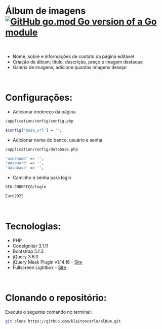 # Álbum de imagens &nbsp; &nbsp;  [![GitHub go.mod Go version of a Go module](https://badgen.net/badge/Versão/1.0/green)](https://www.kcteles.com/)

<br />

- Nome, sobre e informações de contato da página editável
- Criação de álbum; título, descrição, preço e imagem destaque
- Galeria de imagens; adicione quantas imagens desejar<br />

<br />

# Configurações:

- Adicionar endereço da página
```bash
/application/config/config.php
```
```bash
$config['base_url'] = '';
```

- Adicionar nome do banco, usuário e senha
```bash
/application/config/database.php
```
```bash
'username' => '',
'password' => '',
'database' => '',
```

- Caminho e senha para login
```bash
SEU-ENDEREÇO/login
```
```bash
Euro2022
```

<br />

# Tecnologias:

- PHP
- CodeIgniter 3.1.11
- Bootstrap 5.1.3
- jQuery 3.6.0
- jQuery Mask Plugin v1.14.16 - [Site](https://igorescobar.github.io/jQuery-Mask-Plugin/)
- Fullscreen Lightbox - [Site](https://fslightbox.com/)

<br />

# Clonando o repositório:
Execute o seguinte comando no terminal:
```bash
git clone https://github.com/kleitoncarlo/album.git
```